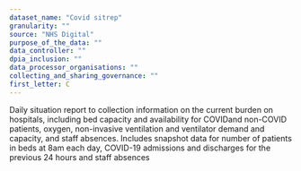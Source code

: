 ```yaml
---
dataset_name: "Covid sitrep"
granularity: ""
source: "NHS Digital"
purpose_of_the_data: ""
data_controller: ""
dpia_inclusion: ""
data_processor_organisations: ""
collecting_and_sharing_governance: ""
first_letter: C
---
```

Daily situation report to collection information on the current burden on hospitals, including bed capacity and availability for COVIDand non-COVID patients, oxygen, non-invasive ventilation and ventilator demand and capacity, and staff absences. Includes snapshot data for number of patients in beds at 8am each day, COVID-19 admissions and discharges for the previous 24 hours and staff absences